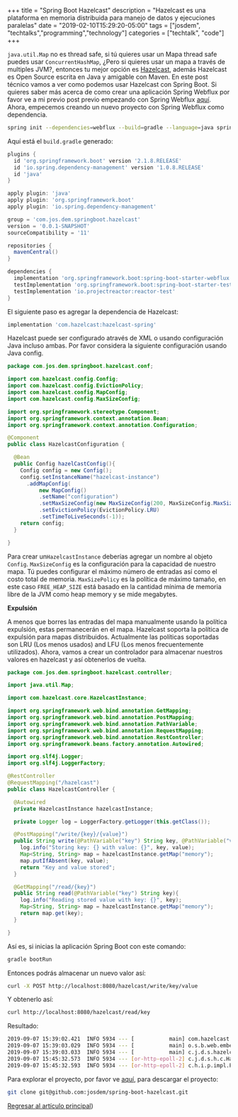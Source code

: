 +++
title =  "Spring Boot Hazelcast"
description = "Hazelcast es una plataforma en memoria distribuida para manejo de datos y ejecuciones paralelas"
date = "2019-02-10T15:29:20-05:00"
tags = ["josdem", "techtalks","programming","technology"]
categories = ["techtalk", "code"]
+++

`java.util.Map` no es thread safe, si tú quieres usar un Mapa thread safe puedes usar `ConcurrentHashMap`, ¿Pero si quieres usar un mapa a través de multiples JVM?, entonces tu mejor opción es [Hazelcast](https://hazelcast.org/), además Hazelcast es Open Source escrita en Java y amigable con Maven. En este post técnico vamos a ver como podemos usar Hazelcast con Spring Boot. Si quieres saber más acerca de como crear una aplicación Spring Webflux por favor ve a mi previo post previo empezando con Spring Webflux [aquí](/techtalk/spring/spring_webflux_basics). Ahora, empecemos creando un nuevo proyecto con Spring Webflux como dependencia.

```bash
spring init --dependencies=webflux --build=gradle --language=java spring-boot-hazelcast
```

Aquí está el `build.gradle` generado:

```groovy
plugins {
  id 'org.springframework.boot' version '2.1.8.RELEASE'
  id 'io.spring.dependency-management' version '1.0.8.RELEASE'
  id 'java'
}

apply plugin: 'java'
apply plugin: 'org.springframework.boot'
apply plugin: 'io.spring.dependency-management'

group = 'com.jos.dem.springboot.hazelcast'
version = '0.0.1-SNAPSHOT'
sourceCompatibility = '11'

repositories {
  mavenCentral()
}

dependencies {
  implementation 'org.springframework.boot:spring-boot-starter-webflux'
  testImplementation 'org.springframework.boot:spring-boot-starter-test'
  testImplementation 'io.projectreactor:reactor-test'
}
```

El siguiente paso es agregar la dependencia de Hazelcast:

```groovy
implementation 'com.hazelcast:hazelcast-spring'
```

Hazelcast puede ser configurado através de XML o usando configuración Java incluso ambas. Por favor considera la siguiente configuración usando Java config.

```java
package com.jos.dem.springboot.hazelcast.conf;

import com.hazelcast.config.Config;
import com.hazelcast.config.EvictionPolicy;
import com.hazelcast.config.MapConfig;
import com.hazelcast.config.MaxSizeConfig;

import org.springframework.stereotype.Component;
import org.springframework.context.annotation.Bean;
import org.springframework.context.annotation.Configuration;

@Component
public class HazelcastConfiguration {

  @Bean
  public Config hazelCastConfig(){
    Config config = new Config();
    config.setInstanceName("hazelcast-instance")
      .addMapConfig(
          new MapConfig()
          .setName("configuration")
          .setMaxSizeConfig(new MaxSizeConfig(200, MaxSizeConfig.MaxSizePolicy.FREE_HEAP_SIZE))
          .setEvictionPolicy(EvictionPolicy.LRU)
          .setTimeToLiveSeconds(-1));
    return config;
  }

}
```

Para crear un`HazelcastInstance` deberías agregar un nombre al objeto `Config`. `MaxSizeConfig` es la configuración para la capacidad de nuestro mapa. Tú puedes configurar el máximo número de entradas así como el costo total de memoria. `MaxSizePolicy` es la política de máximo tamaño, en este caso `FREE_HEAP_SIZE` está basado en la cantidad mínima de memoria libre de la JVM como heap memory y se mide megabytes.

**Expulsión**

A menos que borres las entradas del mapa manualmente usando la política expulsión, estas permanecerán en el mapa. Hazelcast soporta la política de expulsión para mapas distribuidos. Actualmente las políticas soportadas son LRU (Los menos usados) and LFU (Los menos frecuentemente utilizados). Ahora, vamos a crear un controlador para almacenar nuestros valores en hazelcast y así obtenerlos de vuelta.

```java
package com.jos.dem.springboot.hazelcast.controller;

import java.util.Map;

import com.hazelcast.core.HazelcastInstance;

import org.springframework.web.bind.annotation.GetMapping;
import org.springframework.web.bind.annotation.PostMapping;
import org.springframework.web.bind.annotation.PathVariable;
import org.springframework.web.bind.annotation.RequestMapping;
import org.springframework.web.bind.annotation.RestController;
import org.springframework.beans.factory.annotation.Autowired;

import org.slf4j.Logger;
import org.slf4j.LoggerFactory;

@RestController
@RequestMapping("/hazelcast")
public class HazelcastController {

  @Autowired
  private HazelcastInstance hazelcastInstance;

  private Logger log = LoggerFactory.getLogger(this.getClass());

  @PostMapping("/write/{key}/{value}")
  public String write(@PathVariable("key") String key, @PathVariable("value") String value) {
    log.info("Storing key: {} with value: {}", key, value);
    Map<String, String> map = hazelcastInstance.getMap("memory");
    map.putIfAbsent(key, value);
    return "Key and value stored";
  }

  @GetMapping("/read/{key}")
  public String read(@PathVariable("key") String key){
    log.info("Reading stored value with key: {}", key);
    Map<String, String> map = hazelcastInstance.getMap("memory");
    return map.get(key);
  }

}
```

Así es, si inicias la aplicación Spring Boot con este comando:

```bash
gradle bootRun
```

Entonces podrás almacenar un nuevo valor así:

```bash
curl -X POST http://localhost:8080/hazelcast/write/key/value
```

Y obtenerlo así:

```bash
curl http://localhost:8080/hazelcast/read/key
```

Resultado:

```bash
2019-09-07 15:39:02.421  INFO 5934 --- [           main] com.hazelcast.core.LifecycleService      : [100.72.126.55]:5701 [dev] [3.11.4] [100.72.126.55]:5701 is STARTED
2019-09-07 15:39:03.029  INFO 5934 --- [           main] o.s.b.web.embedded.netty.NettyWebServer  : Netty started on port(s): 8080
2019-09-07 15:39:03.033  INFO 5934 --- [           main] c.j.d.s.hazelcast.HazelcastApplication   : Started HazelcastApplication in 5.518 seconds (JVM running for 5.867)
2019-09-07 15:45:32.573  INFO 5934 --- [or-http-epoll-2] c.j.d.s.h.c.HazelcastController          : Storing key: key with value: value
2019-09-07 15:45:32.593  INFO 5934 --- [or-http-epoll-2] c.h.i.p.impl.PartitionStateManager       : [100.72.126.55]:5701 [dev] [3.11.4] Initializing cluster partition table arrangement...
```

Para explorar el proyecto, por favor ve [aquí](https://github.com/josdem/spring-boot-hazelcast), para descargar el proyecto:

```bash
git clone git@github.com:josdem/spring-boot-hazelcast.git
```


[Regresar al artículo principal](/techtalk/spring#Spring_Boot_Reactive_es))
